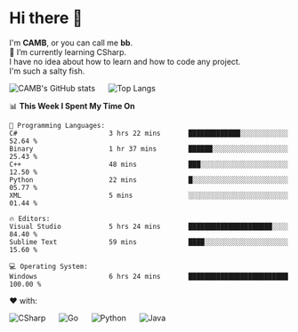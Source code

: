 # Hi there 👋
<!--
**CAMB-dev/CAMB-dev** is a ✨ _special_ ✨ repository because its `README.md` (this file) appears on your GitHub profile.

Here are some ideas to get you started:

- 🔭 I’m currently working on ...
- 🌱 I’m currently learning ...
- 👯 I’m looking to collaborate on ...
- 🤔 I’m looking for help with ...
- 💬 Ask me about ...
- 📫 How to reach me: ...
- 😄 Pronouns: ...
- ⚡ Fun fact: ...
-->
 I'm **CAMB**, or you can call me **bb**.  
 🌱 I’m currently learning CSharp.  
 I have no idea about how to learn and how to code any project.  
 I'm such a salty fish.
 
 
![CAMB's GitHub stats](https://github-readme-stats.vercel.app/api?username=CAMB-dev&show_icons=true&theme=tokyonight)
&nbsp;&nbsp;&nbsp;&nbsp;
![Top Langs](https://github-readme-stats.vercel.app/api/top-langs/?username=CAMB-dev&langs_count=5&theme=tokyonight)


<!--START_SECTION:waka-->
📊 **This Week I Spent My Time On** 

```text
💬 Programming Languages: 
C#                       3 hrs 22 mins       █████████████░░░░░░░░░░░░   52.64 % 
Binary                   1 hr 37 mins        ██████░░░░░░░░░░░░░░░░░░░   25.43 % 
C++                      48 mins             ███░░░░░░░░░░░░░░░░░░░░░░   12.50 % 
Python                   22 mins             █░░░░░░░░░░░░░░░░░░░░░░░░   05.77 % 
XML                      5 mins              ░░░░░░░░░░░░░░░░░░░░░░░░░   01.44 % 

🔥 Editors: 
Visual Studio            5 hrs 24 mins       █████████████████████░░░░   84.40 % 
Sublime Text             59 mins             ████░░░░░░░░░░░░░░░░░░░░░   15.60 % 

💻 Operating System: 
Windows                  6 hrs 24 mins       █████████████████████████   100.00 % 
```


<!--END_SECTION:waka-->


❤ with:

![CSharp](https://img.shields.io/badge/CSharp-%23512BD4?style=for-the-badge&logo=.net)
&nbsp;&nbsp;&nbsp;&nbsp;
![Go](https://img.shields.io/badge/Go-000000?style=for-the-badge&logo=go)
&nbsp;&nbsp;&nbsp;&nbsp;
![Python](https://img.shields.io/badge/Python-000000?style=for-the-badge&logo=python)
&nbsp;&nbsp;&nbsp;&nbsp;
![Java](https://img.shields.io/badge/Java-964B00?style=for-the-badge&logo=openjdk)
